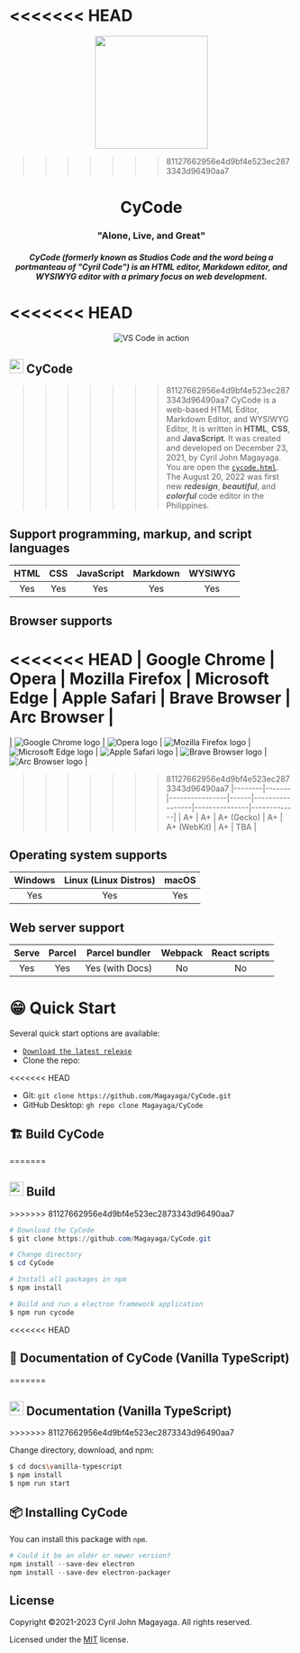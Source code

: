 <<<<<<< HEAD
=======
<p align="center">
  <a href="https://github.com/magayagalabs/CyCode#CyCode">
    <img src="https://github.com/magayagalabs/CyCode/blob/main/.github/images/logo.svg" width="200" height="200">
  </a>
</p>

>>>>>>> 81127662956e4d9bf4e523ec2873343d96490aa7
<h1 align="center">CyCode</h1>
<h3 align="center">"Alone, Live, and Great"</h3>

<h5 align="center">CyCode (formerly known as Studios Code and the word being a portmanteau of "Cyril Code") is an HTML editor, Markdown editor, and WYSIWYG editor with a primary focus on web development.</h5>

<<<<<<< HEAD
=======
<p align="center">
  <img alt="VS Code in action" src="https://github.com/magayagalabs/CyCode/blob/main/.github/images/Screenshot%20(1050).png">
</p>

<h2>
    <img src="https://github.com/magayagalabs/CyCode/blob/main/.github/images/logo.svg" width="25" height="25"> CyCode
</h2>

>>>>>>> 81127662956e4d9bf4e523ec2873343d96490aa7
CyCode is a web-based HTML Editor, Markdown Editor, and WYSIWYG Editor, It is written in **HTML**, **CSS**, and **JavaScript**. It was created and developed on December 23, 2021, by Cyril John Magayaga. You are open the [`cycode.html`](./src/cycode.html). The August 20, 2022 was first new **_redesign_**, **_beautiful_**, and **_colorful_** code editor in the Philippines.

## Support programming, markup, and script languages

| HTML | CSS | JavaScript | Markdown | WYSIWYG |
|:-:|:-:|:-:|:-:|:-:|
| Yes | Yes | Yes | Yes | Yes |

## Browser supports

<<<<<<< HEAD
| Google Chrome | Opera | Mozilla Firefox | Microsoft Edge | Apple Safari | Brave Browser | Arc Browser |
=======
| ![Google Chrome logo](https://github.com/magayagalabs/CyCode/blob/main/.github/images/chrome.svg) | ![Opera logo](https://github.com/magayagalabs/CyCode/blob/main/.github/images/opera.svg) | ![Mozilla Firefox logo](https://github.com/magayagalabs/CyCode/blob/main/.github/images/firefox.svg) | ![Microsoft Edge logo](https://github.com/magayagalabs/CyCode/blob/main/.github/images/edge.svg) | ![Apple Safari logo](https://github.com/magayagalabs/CyCode/blob/main/.github/images/safari.svg) | ![Brave Browser logo](https://github.com/magayagalabs/CyCode/blob/main/.github/images/brave.svg) | ![Arc Browser logo](https://github.com/magayagalabs/CyCode/blob/main/.github/images/arc.svg) |
>>>>>>> 81127662956e4d9bf4e523ec2873343d96490aa7
|--------|-------|----------------|------|-----------------|---------------|-------------|
| A+     | A+    | A+ (Gecko)     | A+   | A+ (WebKit)     | A+            | TBA         |

## Operating system supports

| Windows | Linux (Linux Distros) | macOS |
|:-------:|:---------------------:|:-----:|
|Yes      |Yes                    |Yes    |

## Web server support

| Serve | Parcel | Parcel bundler | Webpack | React scripts |
|:-----:|:------:|:--------------:|:-------:|:-------------:|
|Yes    |Yes     |Yes (with Docs) |No       |No             |

# 😁 Quick Start

Several quick start options are available:

* [`Download the latest release`](https://github.com/Magayaga/CyCode/archive/v1.3.2.zip)
* Clone the repo:

<<<<<<< HEAD
  * Git: `git clone https://github.com/Magayaga/CyCode.git`
  * GitHub Desktop: `gh repo clone Magayaga/CyCode`

## 🏗️ Build CyCode
=======
<h2>
    <img src="https://github.com/magayagalabs/CyCode/blob/main/.github/images/Electron_Software_Framework_Logo.svg" width="25" height="25"> Build
</h2>
>>>>>>> 81127662956e4d9bf4e523ec2873343d96490aa7

```powershell
# Download the CyCode
$ git clone https://github.com/Magayaga/CyCode.git

# Change directory
$ cd CyCode

# Install all packages in npm
$ npm install

# Build and run a electron framework application
$ npm run cycode

```

<<<<<<< HEAD
## 📄 Documentation of CyCode (Vanilla TypeScript)
=======
<h2>
    <img src="https://github.com/magayagalabs/CyCode/blob/main/.github/images/Typescript_logo_2020.svg" width="25" height="25"> Documentation (Vanilla TypeScript)
</h2>
>>>>>>> 81127662956e4d9bf4e523ec2873343d96490aa7

Change directory, download, and npm:
```bash
$ cd docs\vanilla-typescript
$ npm install
$ npm run start
```

## 📦 Installing CyCode
You can install this package with `npm`.


```powershell
# Could it be an older or newer version?
npm install --save-dev electron
npm install --save-dev electron-packager
```

## License
Copyright ©2021-2023 Cyril John Magayaga. All rights reserved.

Licensed under the [MIT](LICENSE) license.
